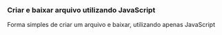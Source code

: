 ### Criar e baixar arquivo utilizando JavaScript

Forma simples de criar um arquivo e baixar, utilizando apenas JavaScript
